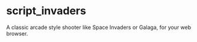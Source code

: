 script_invaders
===============

A classic arcade style shooter like Space Invaders or Galaga, for your web browser.
